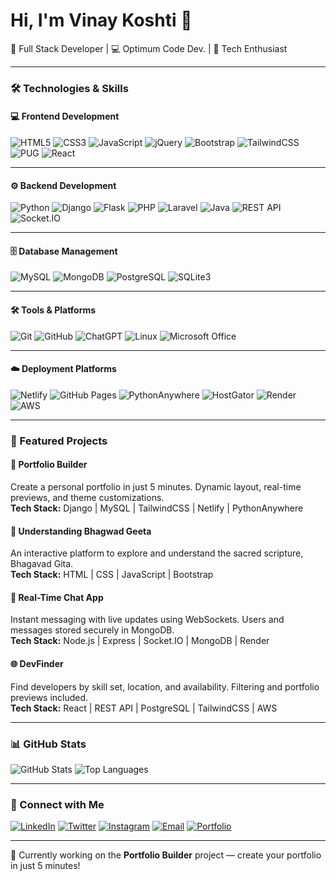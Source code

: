 # Hi, I'm Vinay Koshti 👋

🚀 Full Stack Developer | 💻 Optimum Code Dev. | 🌟 Tech Enthusiast

---

### 🛠 Technologies & Skills

#### 💻 Frontend Development
![HTML5](https://img.shields.io/badge/-HTML5-E34F26?style=for-the-badge&logo=html5&logoColor=white)
![CSS3](https://img.shields.io/badge/-CSS3-1572B6?style=for-the-badge&logo=css3&logoColor=white)
![JavaScript](https://img.shields.io/badge/-JavaScript-F7DF1E?style=for-the-badge&logo=javascript&logoColor=black)
![jQuery](https://img.shields.io/badge/-jQuery-0769AD?style=for-the-badge&logo=jquery&logoColor=white)
![Bootstrap](https://img.shields.io/badge/-Bootstrap-563D7C?style=for-the-badge&logo=bootstrap&logoColor=white)
![TailwindCSS](https://img.shields.io/badge/-TailwindCSS-38B2AC?style=for-the-badge&logo=tailwind-css&logoColor=white)
![PUG](https://img.shields.io/badge/-PUG-A86454?style=for-the-badge&logo=pug&logoColor=white)
![React](https://img.shields.io/badge/-React-61DAFB?style=for-the-badge&logo=react&logoColor=black)

---

#### ⚙️ Backend Development
![Python](https://img.shields.io/badge/-Python-3776AB?style=for-the-badge&logo=python&logoColor=white)
![Django](https://img.shields.io/badge/-Django-092E20?style=for-the-badge&logo=django&logoColor=white)
![Flask](https://img.shields.io/badge/-Flask-000000?style=for-the-badge&logo=flask&logoColor=white)
![PHP](https://img.shields.io/badge/-PHP-777BB4?style=for-the-badge&logo=php&logoColor=white)
![Laravel](https://img.shields.io/badge/-Laravel-FF2D20?style=for-the-badge&logo=laravel&logoColor=white)
![Java](https://img.shields.io/badge/-Java-007396?style=for-the-badge&logo=java&logoColor=white)
![REST API](https://img.shields.io/badge/-REST%20API-00BFFF?style=for-the-badge&logo=api&logoColor=white)
![Socket.IO](https://img.shields.io/badge/-Socket.IO-010101?style=for-the-badge&logo=socket.io&logoColor=white)

---

#### 🗄️ Database Management
![MySQL](https://img.shields.io/badge/-MySQL-4479A1?style=for-the-badge&logo=mysql&logoColor=white)
![MongoDB](https://img.shields.io/badge/-MongoDB-47A248?style=for-the-badge&logo=mongodb&logoColor=white)
![PostgreSQL](https://img.shields.io/badge/-PostgreSQL-4169E1?style=for-the-badge&logo=postgresql&logoColor=white)
![SQLite3](https://img.shields.io/badge/-SQLite3-003B57?style=for-the-badge&logo=sqlite&logoColor=white)

---

#### 🛠 Tools & Platforms
![Git](https://img.shields.io/badge/-Git-F05032?style=for-the-badge&logo=git&logoColor=white)
![GitHub](https://img.shields.io/badge/-GitHub-181717?style=for-the-badge&logo=github&logoColor=white)
![ChatGPT](https://img.shields.io/badge/-ChatGPT-41B883?style=for-the-badge&logo=openai&logoColor=white)
![Linux](https://img.shields.io/badge/-Linux-FCC624?style=for-the-badge&logo=linux&logoColor=black)
![Microsoft Office](https://img.shields.io/badge/-Microsoft%20Office-D83B01?style=for-the-badge&logo=microsoft-office&logoColor=white)

---

#### ☁️ Deployment Platforms
![Netlify](https://img.shields.io/badge/-Netlify-00C7B7?style=for-the-badge&logo=netlify&logoColor=white)
![GitHub Pages](https://img.shields.io/badge/-GitHub%20Pages-222222?style=for-the-badge&logo=github&logoColor=white)
![PythonAnywhere](https://img.shields.io/badge/-PythonAnywhere-306998?style=for-the-badge&logo=python&logoColor=white)
![HostGator](https://img.shields.io/badge/-HostGator-FFB300?style=for-the-badge&logo=godaddy&logoColor=white)
![Render](https://img.shields.io/badge/-Render-46E3B7?style=for-the-badge&logo=render&logoColor=black)
![AWS](https://img.shields.io/badge/-AWS-232F3E?style=for-the-badge&logo=amazonaws&logoColor=white)

---

### 🚀 Featured Projects

#### 🧠 Portfolio Builder
Create a personal portfolio in just 5 minutes. Dynamic layout, real-time previews, and theme customizations.  
**Tech Stack:** Django | MySQL | TailwindCSS | Netlify | PythonAnywhere

#### 📖 Understanding Bhagwad Geeta
An interactive platform to explore and understand the sacred scripture, Bhagavad Gita.  
**Tech Stack:** HTML | CSS | JavaScript | Bootstrap

#### 💬 Real-Time Chat App
Instant messaging with live updates using WebSockets. Users and messages stored securely in MongoDB.  
**Tech Stack:** Node.js | Express | Socket.IO | MongoDB | Render

#### 🌐 DevFinder
Find developers by skill set, location, and availability. Filtering and portfolio previews included.  
**Tech Stack:** React | REST API | PostgreSQL | TailwindCSS | AWS

---

### 📊 GitHub Stats

![GitHub Stats](https://github-readme-stats.vercel.app/api?username=Vinayrk2&show_icons=true&theme=radical&count_private=true)
![Top Languages](https://github-readme-stats.vercel.app/api/top-langs/?username=Vinayrk2&layout=compact&theme=radical)

---

### 🤝 Connect with Me

[![LinkedIn](https://img.shields.io/badge/-LinkedIn-0077B5?style=flat-square&logo=linkedin&logoColor=white)](https://linkedin.com/in/your-link)
[![Twitter](https://img.shields.io/badge/-Twitter-1DA1F2?style=flat-square&logo=twitter&logoColor=white)](https://twitter.com/your-handle)
[![Instagram](https://img.shields.io/badge/-Instagram-E4405F?style=flat-square&logo=instagram&logoColor=white)](https://instagram.com/your-handle)
[![Email](https://img.shields.io/badge/-Email-D14836?style=flat-square&logo=gmail&logoColor=white)](mailto:your.email@example.com)
[![Portfolio](https://img.shields.io/badge/-Portfolio-24292E?style=flat-square&logo=githubpages&logoColor=white)](https://your-portfolio-link.com)

---

🔭 Currently working on the **Portfolio Builder** project — create your portfolio in just 5 minutes!
